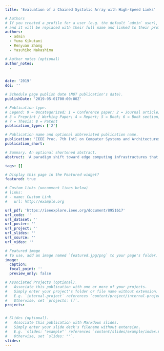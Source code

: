 ```yaml
---
title: 'Evaluation of a Chained Systolic Array with High-Speed Links'

# Authors
# If you created a profile for a user (e.g. the default `admin` user), write the username (folder name) here
# and it will be replaced with their full name and linked to their profile.
authors:
  - admin
  - Yuma Kikutani
  - Renyuan Zhang
  - Yasuhiko Nakashima

# Author notes (optional)
author_notes:
  - 


date: '2019'
doi: ''

# Schedule page publish date (NOT publication's date).
publishDate: '2019-05-01T00:00:00Z'

# Publication type.
# Legend: 0 = Uncategorized; 1 = Conference paper; 2 = Journal article;
# 3 = Preprint / Working Paper; 4 = Report; 5 = Book; 6 = Book section;
# 7 = Thesis; 8 = Patent
publication_types: ['2']

# Publication name and optional abbreviated publication name.
publication: 'IEEE Proc. 7th Intl on Computer Systems and Architectures'
publication_short: 

# Summary. An optional shortened abstract.
abstruct: 'A paradigm shift toward edge computing infrastructures that prioritize small footprint and scalable/easy-to-estimate performance is increasing. The former improves the yield ratio and the latter eliminates the margin for performance guarantee. Consequently, both of these directions reduce the cost of hardware. In this paper, we propose a chained systolic array that connects small systolic array chips with peer-to-peer AXI interfaces, and evaluate the scalability of several types of topologies such as star, tree and daisy chain with some models implemented on FPGAs connected by aurora links. As a result, we found the star structured 4-chip configuration provides maximum 2.9 × performance of 1-chip configuration, and daisy chain can provide moderate scalability.'

tags: []

# Display this page in the Featured widget?
featured: true

# Custom links (uncomment lines below)
# links:
# - name: Custom Link
#   url: http://example.org

url_pdf: 'https://ieeexplore.ieee.org/document/8951617'
url_code: ''
url_dataset: ''
url_poster: ''
url_project: ''
url_slides: ''
url_source: ''
url_video: ''

# Featured image
# To use, add an image named `featured.jpg/png` to your page's folder.
image: 
  caption: 
  focal_point: ''
  preview_only: false

# Associated Projects (optional).
#   Associate this publication with one or more of your projects.
#   Simply enter your project's folder or file name without extension.
#   E.g. `internal-project` references `content/project/internal-project/index.md`.
#   Otherwise, set `projects: []`.
projects:


# Slides (optional).
#   Associate this publication with Markdown slides.
#   Simply enter your slide deck's filename without extension.
#   E.g. `slides: "example"` references `content/slides/example/index.md`.
#   Otherwise, set `slides: ""`.
slides: 
---
```




